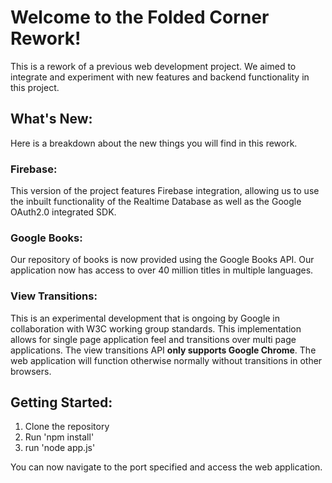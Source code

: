 # Welcome to the Folded Corner Rework!

This is a rework of a previous web development project. We aimed to integrate and experiment with new features and backend functionality in this project.

## What's New:
Here is a breakdown about the new things you will find in this rework.
### Firebase:
This version of the project features Firebase integration, allowing us to use the inbuilt functionality of the Realtime Database as well as the Google OAuth2.0 integrated SDK.

### Google Books:
Our repository of books is now provided using the Google Books API. Our application now has access to over 40 million titles in multiple languages.

### View Transitions:
This is an experimental development that is ongoing by Google in collaboration with W3C working group standards. This implementation allows for single page application feel and transitions over multi page applications. The view transitions API **only supports Google Chrome**. The web application will function otherwise normally without transitions in other browsers.

## Getting Started:
1. Clone the repository
2. Run 'npm install'
3. run 'node app.js'

You can now navigate to the port specified and access the web application.

